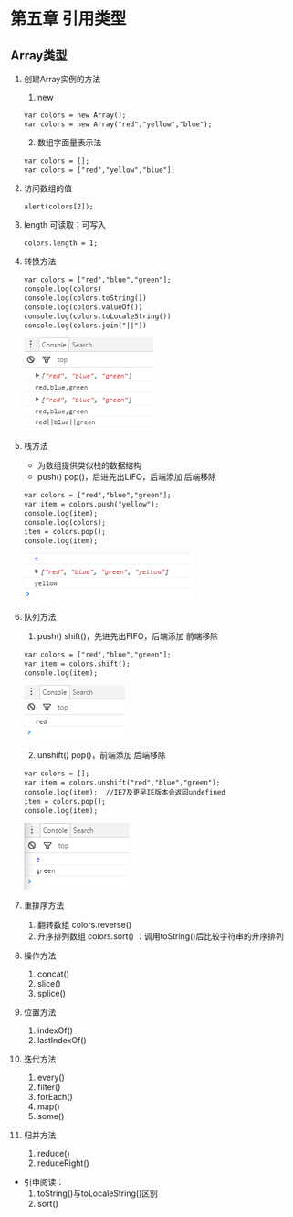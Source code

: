 # 第五章 引用类型

## Array类型

1. 创建Array实例的方法
    1. new
    ```
    var colors = new Array();
    var colors = new Array("red","yellow","blue");
    ```
    2. 数组字面量表示法
    ```
    var colors = [];
    var colors = ["red","yellow","blue"];
    ```
2. 访问数组的值
    ```
    alert(colors[2]);
    ```
3. length 可读取；可写入
    ```
    colors.length = 1;
    ```
4. 转换方法
    ```
    var colors = ["red","blue","green"];
    console.log(colors)
    console.log(colors.toString())
    console.log(colors.valueOf())
    console.log(colors.toLocaleString())
    console.log(colors.join("||"))
    ```
    
    ![转换方法](images/array.png)
    
5. 栈方法
    * 为数组提供类似栈的数据结构 
    * push() pop()，后进先出LIFO，后端添加 后端移除
    ```
    var colors = ["red","blue","green"];
    var item = colors.push("yellow");
    console.log(item);
    console.log(colors);
    item = colors.pop();
    console.log(item);
    ```
    ![栈方法](images/array1.png)

6. 队列方法
    1. push() shift()，先进先出FIFO，后端添加 前端移除
    ```
    var colors = ["red","blue","green"];
    var item = colors.shift();
    console.log(item);
    ```
    ![队列方法](images/array2.png)
    
    2. unshift() pop()，前端添加 后端移除
    ```
    var colors = [];
    var item = colors.unshift("red","blue","green");
    console.log(item);  //IE7及更早IE版本会返回undefined
    item = colors.pop();
    console.log(item);
    ```
    ![队列方法](images/array3.png)

7. 重排序方法
    1. 翻转数组 colors.reverse()
    2. 升序排列数组 colors.sort() ：调用toString()后比较字符串的升序排列

8. 操作方法
    1. concat()
    2. slice()
    3. splice()

9. 位置方法
    1. indexOf()
    2. lastIndexOf()

10. 迭代方法
    1. every()
    2. filter()
    3. forEach()
    4. map()
    5. some()

11. 归并方法
    1. reduce()
    2. reduceRight()


* 引申阅读：
    1. toString()与toLocaleString()区别
    2. sort()



